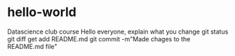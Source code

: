 # hello-world
Datascience club course
Hello everyone,
explain what you change 
git status
git diff
get add README.md
git commit -m"Made chages to the README.md file"
